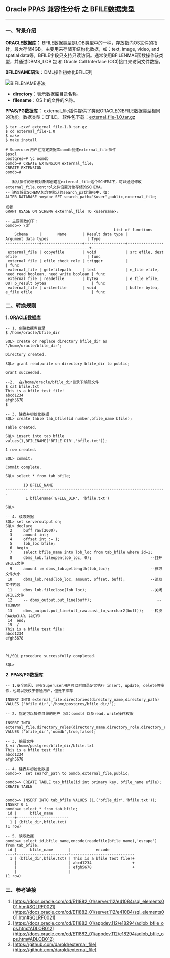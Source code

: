 ## Oracle PPAS 兼容性分析 之 BFILE数据类型
---

### 一、背景介绍
**ORACLE数据库：**
BFILE数据类型是LOB类型中的一种，存放指向OS文件的指针，最大存储4GB。主要用来存储非结构化数据，如：text, image, video, and spatial data等。BFILE字段只支持只读访问。通常使用BFILENMAE函数操作该类型，并通过DBMS_LOB 包 和 Oracle Call Interface (OCI)接口来访问文件数据。

**BFILENAME语法**：DML操作初始化BFILE列

![BIFILENAME语法](https://docs.oracle.com/cd/E11882_01/server.112/e41084/img/bfilename.gif)

+ **directory**：表示数据库目录名称。
+ **filename**：OS上的文件的名称。


**PPAS/PG数据库：**
external_file插件提供了类似ORACLE的BFILE数据类型相同的功能。数据类型：EFILE。
软件包下载：[external_file-1.0.tar.gz](https://github.com/darold/external_file/archive/v1.0.tar.gz)
```
$ tar -zxvf external_file-1.0.tar.gz
$ cd external_file-1.0
$ make
$ make install

# Superuser用户在指定数据库oomdb创建external_file插件
$psql
postgres=# \c oomdb
oomdb=# CREATE EXTENSION external_file;
CREATE EXTENSION
oomdb=#

-- 默认插件的所有对象都创建在external_file这个SCHEMA下，可以通过修改external_file.control文件设置对象存储的SCHEMA。
-- 建议将此SCHEMA包含在默认的search_path路径中，如：
ALTER DATABASE <mydb> SET search_path="$user",public,external_file;

或者
GRANT USAGE ON SCHEMA external_file TO <username>;

-- 主要函数如下：
oomdb=> \df
                                                List of functions
    Schema     |       Name       | Result data type |                 Argument data types                 | Type 
---------------+------------------+------------------+-----------------------------------------------------+------
 external_file | copyefile        | void             | src efile, dest efile                               | func
 external_file | efile_check_role | trigger          |                                                     | func
 external_file | getefilepath     | text             | e_file efile, need_read boolean, need_write boolean | func
 external_file | readefile        | bytea            | e_file efile, OUT p_result bytea                    | func
 external_file | writeefile       | void             | buffer bytea, e_file efile                          | func
```

### 二、转换规则
**1. ORACLE数据库**
```
-- 1. 创建数据库目录
$ /home/oracle/bfile_dir

SQL> create or replace directory bfile_dir as '/home/oracle/bfile_dir';

Directory created.

SQL> grant read,write on directory bfile_dir to public;

Grant succeeded.

--2.  在/home/oracle/bfile_dir目录下编辑文件
$ cat bfile.txt 
This is a bfile test file!
abcd1234
efgh5678
$

-- 3. 建表并初始化数据
SQL> create table tab_bfile(id number,bfile_name bfile);

Table created.

SQL> insert into tab_bfile values(1,BFILENAME('BFILE_DIR','bfile.txt'));

1 row created.

SQL> commit;

Commit complete.

SQL> select * from tab_bfile;

        ID BFILE_NAME
---------- ------------------------------------------------------------
         1 bfilename('BFILE_DIR', 'bfile.txt')

SQL> 

-- 4. 读取数据
SQL> set serveroutput on;
SQL> declare
  2     buff raw(2000);
  3     amount int;
  4     offset int := 1;
  5     lob_loc bfile;
  6  begin
  7     select bfile_name into lob_loc from tab_bfile where id=1;
  8     dbms_lob.fileopen(lob_loc, 0);                          --打开BFILE文件
  9     amount := dbms_lob.getlength(lob_loc);                  --获取文件大小
 10     dbms_lob.read(lob_loc, amount, offset, buff);           --读取文件内容
 11     dbms_lob.fileclose(lob_loc);                            --关闭BFILE文件
 12     -- dbms_output.put_line(buff);                             --打印RAW
 13     dbms_output.put_line(utl_raw.cast_to_varchar2(buff));   --转换RAW为CHAR，并打印
 14  end;
 15  /
This is a bfile test file!
abcd1234
efgh5678



PL/SQL procedure successfully completed.

SQL> 
```

**2. PPAS/PG数据库**
```
-- 1.安全原因，只有Superuser用户可以对目录定义执行 insert, update, delete等操作，也可以授权于普通用户，但是不推荐

INSERT INTO external_file.directories(directory_name,directory_path) VALUES ('bfile_dir','/home/postgres/bfile_dir/');

-- 2. 指定可以操作目录的用户（如：oomdb）以及read，write操作权限

INSERT INTO external_file.directory_roles(directory_name,directory_role,directory_read,directory_write) VALUES ('bfile_dir','oomdb',true,false);

-- 3. 编辑文件
$ vi /home/postgres/bfile_dir/bfile.txt
This is a bfile test file!
abcd1234
efgh5678

-- 4. 建表并初始化数据
oomdb=>  set search_path to oomdb,external_file,public;

oomdb=> CREATE TABLE tab_bfile(id int primary key, bfile_name efile);
CREATE TABLE


oomdb=> INSERT INTO tab_bfile VALUES (1,('bfile_dir','bfile.txt'));
INSERT 0 1
oomdb=> select * from tab_bfile;
 id |      bfile_name       
----+-----------------------
  1 | (bfile_dir,bfile.txt)
(1 row)

-- 5. 读取数据
oomdb=> select id,bfile_name,encode(readefile(bfile_name),'escape') from tab_bfile;
 id |      bfile_name       |           encode           
----+-----------------------+----------------------------
  1 | (bfile_dir,bfile.txt) | This is a bfile test file!+
    |                       | abcd1234                  +
    |                       | efgh5678                  +
    |                       | 
(1 row)
```

### 三、参考链接
1. [https://docs.oracle.com/cd/E11882_01/server.112/e41084/sql_elements001.htm#SQLRF0021](https://docs.oracle.com/cd/E11882_01/server.112/e41084/sql_elements001.htm#SQLRF0021)
2. [https://docs.oracle.com/cd/E11882_01/appdev.112/e18294/adlob_bfile_ops.htm#ADLOB012](https://docs.oracle.com/cd/E11882_01/appdev.112/e18294/adlob_bfile_ops.htm#ADLOB012)
3. [https://github.com/darold/external_file](https://github.com/darold/external_file)

